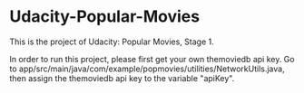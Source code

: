 # Udacity-Popular-Movies

This is the project of Udacity: Popular Movies, Stage 1.

In order to run this project, please first get your own themoviedb api key. Go to app/src/main/java/com/example/popmovies/utilities/NetworkUtils.java, then assign the themoviedb api key to the variable "apiKey".


